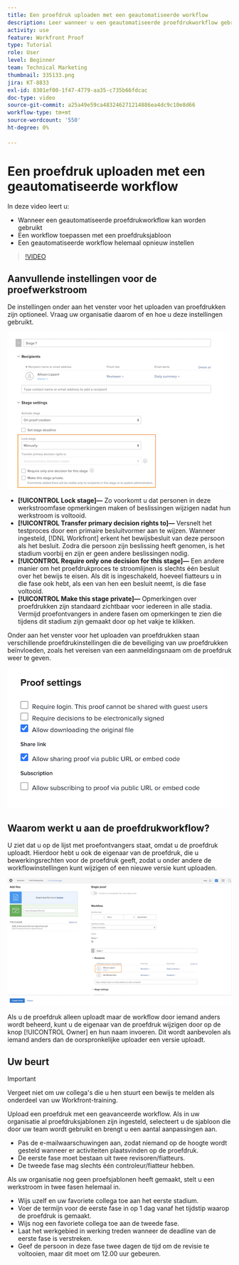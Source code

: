 ```yaml
---
title: Een proefdruk uploaden met een geautomatiseerde workflow
description: Leer wanneer u een geautomatiseerde proefdrukworkflow gebruikt, hoe u een workflow toepast met een proefdruksjabloon en hoe u een geautomatiseerde workflow helemaal zelf instelt.
activity: use
feature: Workfront Proof
type: Tutorial
role: User
level: Beginner
team: Technical Marketing
thumbnail: 335133.png
jira: KT-8833
exl-id: 8301ef00-1f47-4779-aa35-c735b66fdcac
doc-type: video
source-git-commit: a25a49e59ca483246271214886ea4dc9c10e8d66
workflow-type: tm+mt
source-wordcount: '550'
ht-degree: 0%

---
```


# Een proefdruk uploaden met een geautomatiseerde workflow

In deze video leert u:

* Wanneer een geautomatiseerde proefdrukworkflow kan worden gebruikt
* Een workflow toepassen met een proefdruksjabloon
* Een geautomatiseerde workflow helemaal opnieuw instellen

>[!VIDEO](https://video.tv.adobe.com/v/335133/?quality=12&learn=on)



## Aanvullende instellingen voor de proefwerkstroom

De instellingen onder aan het venster voor het uploaden van proefdrukken zijn optioneel. Vraag uw organisatie daarom of en hoe u deze instellingen gebruikt.

![Een afbeelding van de [!UICONTROL New Proof]met [!UICONTROL Stage settings] gemarkeerd.](assets/additional-proof-workflow-settings.png)

* **[!UICONTROL Lock stage]—** Zo voorkomt u dat personen in deze werkstroomfase opmerkingen maken of beslissingen wijzigen nadat hun werkstroom is voltooid.
* **[!UICONTROL Transfer primary decision rights to]—** Versnelt het testproces door een primaire besluitvormer aan te wijzen. Wanneer ingesteld, [!DNL Workfront] erkent het bewijsbesluit van deze persoon als het besluit. Zodra die persoon zijn beslissing heeft genomen, is het stadium voorbij en zijn er geen andere beslissingen nodig.
* **[!UICONTROL Require only one decision for this stage]—** Een andere manier om het proefdrukproces te stroomlijnen is slechts één besluit over het bewijs te eisen. Als dit is ingeschakeld, hoeveel fiatteurs u in die fase ook hebt, als een van hen een besluit neemt, is die fase voltooid.
* **[!UICONTROL Make this stage private]—** Opmerkingen over proefdrukken zijn standaard zichtbaar voor iedereen in alle stadia. Vermijd proefontvangers in andere fasen om opmerkingen te zien die tijdens dit stadium zijn gemaakt door op het vakje te klikken.

Onder aan het venster voor het uploaden van proefdrukken staan verschillende proefdrukinstellingen die de beveiliging van uw proefdrukken beïnvloeden, zoals het vereisen van een aanmeldingsnaam om de proefdruk weer te geven.

<!--
Learn more about these in the Proof settings section of the Configure a proof article.
-->

![Een afbeelding van de [!UICONTROL Proof settings] in het venster voor het uploaden van proefdrukken.](assets/additional-proof-workflow-settings-2.png)

<!--
### Learn more
* Automated workflow overview
* Automated workflow stages overview
-->

<!--
### Guides
* Plan an advanced workflow worksheet
-->

## Waarom werkt u aan de proefdrukworkflow?

U ziet dat u op de lijst met proefontvangers staat, omdat u de proefdruk uploadt. Hierdoor hebt u ook de eigenaar van de proefdruk, die u bewerkingsrechten voor de proefdruk geeft, zodat u onder andere de workflowinstellingen kunt wijzigen of een nieuwe versie kunt uploaden.

![Een afbeelding van het venster voor het uploaden van proefdrukken met de eigenaar van de proefdruk gemarkeerd in de lijst met ontvangers.](assets/proof-owner.png)

Als u de proefdruk alleen uploadt maar de workflow door iemand anders wordt beheerd, kunt u de eigenaar van de proefdruk wijzigen door op de knop [!UICONTROL Owner] en hun naam invoeren. Dit wordt aanbevolen als iemand anders dan de oorspronkelijke uploader een versie uploadt.

## Uw beurt

>[!IMPORTANT]
>
>Vergeet niet om uw collega&#39;s die u hen stuurt een bewijs te melden als onderdeel van uw Workfront-training.


Upload een proefdruk met een geavanceerde workflow. Als in uw organisatie al proefdruksjablonen zijn ingesteld, selecteert u de sjabloon die door uw team wordt gebruikt en brengt u een aantal aanpassingen aan.

* Pas de e-mailwaarschuwingen aan, zodat niemand op de hoogte wordt gesteld wanneer er activiteiten plaatsvinden op de proefdruk.
* De eerste fase moet bestaan uit twee revisoren/fiatteurs.
* De tweede fase mag slechts één controleur/fiatteur hebben.

Als uw organisatie nog geen proefsjablonen heeft gemaakt, stelt u een werkstroom in twee fasen helemaal in.

* Wijs uzelf en uw favoriete collega toe aan het eerste stadium.
* Voer de termijn voor de eerste fase in op 1 dag vanaf het tijdstip waarop de proefdruk is gemaakt.
* Wijs nog een favoriete collega toe aan de tweede fase.
* Laat het werkgebied in werking treden wanneer de deadline van de eerste fase is verstreken.
* Geef de persoon in deze fase twee dagen de tijd om de revisie te voltooien, maar dit moet om 12.00 uur gebeuren.


